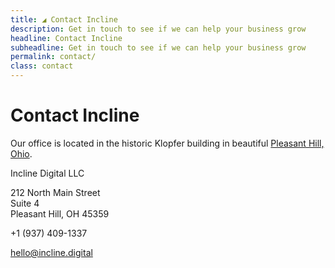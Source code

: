 ```yaml
---
title: ◢ Contact Incline
description: Get in touch to see if we can help your business grow 
headline: Contact Incline
subheadline: Get in touch to see if we can help your business grow
permalink: contact/
class: contact
---
```


<div class="row">
<div class="col-md-4" markdown="1">

# Contact Incline

Our office is located in the historic Klopfer building in beautiful [Pleasant Hill, Ohio](http://www.pleasanthillohio.com/).

<!-- h-card: http://microformats.org/wiki/h-card -->
<!-- vcard: https://search.google.com/structured-data/testing-tool -->
<div class="h-card vcard">
  <p class="p-name org" style="margin-bottom: 0;">Incline Digital LLC</p>
  <p class="p-adr h-adr adr">
    <span class="p-street-address street-address">212 North Main Street</span>
    <br />
    <span class="p-extended-address extended-address">Suite 4</span>
    <br />
    <span class="p-locality locality">Pleasant Hill</span>, 
    <span class="p-region region">OH</span> 
    <span class="p-postal-code postal-code">45359</span>
    <span class="p-country-name country-name" style="display: none;">USA</span>
  </p>
  <p class="p-tel tel">+1 (937) 409-1337</p>
  <p><a class="u-email email" href="mailto:hello@incline.digital">hello@incline.digital</a></p>
  <p class="u-url url" style="display:none"><a href="http://www.incline.digital/">www.incline.digital</a></p>
</div>

</div>
<div class="col-md-8">

<div id="map" style="height: 350px;"></div>
<script>
function initMap() {
    var office = {lat: 40.0547145, lng: -84.3443789};
    var map = new google.maps.Map(document.getElementById('map'), {
      zoom: 15,
      center: office
    });
    var marker = new google.maps.Marker({
      label: { 
        text: "◢",
        fontSize: "10px"
      },
      title: "◢ Incline",
      position: office,
      animation: google.maps.Animation.DROP,
      map: map
    });
  }
</script>
<script async defer src="https://maps.googleapis.com/maps/api/js?key=AIzaSyAW_anEdbXxcs6f7TGF3TPEr9z1D2BPMD0&callback=initMap"></script>

</div>
